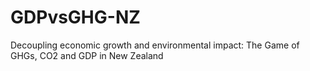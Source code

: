 # GDPvsGHG-NZ
Decoupling economic growth and environmental impact: The Game of GHGs, CO2 and GDP in New Zealand
